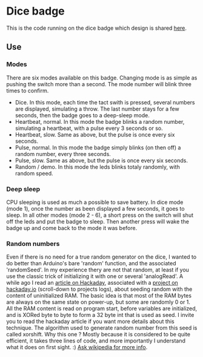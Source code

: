# Dice badge
This is the code running on the dice badge which design is shared [here](https://github.com/troisiemetype/Dice_badge).

## Use
### Modes
There are six modes available on this badge. Changing mode is as simple as pushing the switch more than a second. The mode number will blink three times to confirm.
- Dice. In this mode, each time the tact swith is pressed, several numbers are displayed, simulating a throw. The last number stays for a few seconds, then the badge goes to a deep-sleep mode.
- Heartbeat, normal. In this mode the badge blinks a random number, simulating a heartbeat, with a pulse every 3 seconds or so.
- Heartbeat, slow. Same as above, but the pulse is once every six seconds.
- Pulse, normal. In this mode the badge simply blinks (on then off) a random number, every three seconds.
- Pulse, slow. Same as above, but the pulse is once every six seconds.
- Random / demo. In this mode the leds blinks totaly randomly, with random speed.

### Deep sleep
CPU sleeping is used as much a possible to save battery. In dice mode (mode 1), once the number as been displayed a few seconds, it goes to sleep. In all other modes (mode 2 - 6), a short press on the switch will shut off the leds and put the badge to sleep. Then another press will wake the badge up and come back to the mode it was before.

### Random numbers
Even if there is no need for a true random generator on the dice, I wanted to do better than Arduino's bare 'random' function, and the associated 'randomSeed'. In my experience thery are not that random, at least if you use the classic trick of initializing it with one or several 'analogRead'. A while ago I read an [article on Hackaday](https://hackaday.com/2015/06/29/true-random-number-generator-for-a-true-hacker/), associated with a [project on hackaday.io](https://hackaday.io/project/5588-hardware-password-manager) (scroll-down to projects logs), about seeding random with the content of uninitialized RAM.
The basic idea is that most of the RAM bytes are always on the same state on power-up, but some are randomly 0 or 1. All the RAM content is read on program start, before variables are initialized, and is XORed byte to byte to form a 32 byte int that is used as seed. I invite you to read the hackaday article if you want more details about this technique.
The algorithm used to generate random number from this seed is called xorshift. Why this one ? Mostly because it is considered to be quite efficient, it takes three lines of code, and more importantly I understand what it does on first sight. :) [Ask wikipedia for more info](https://en.wikipedia.org/wiki/Xorshift).